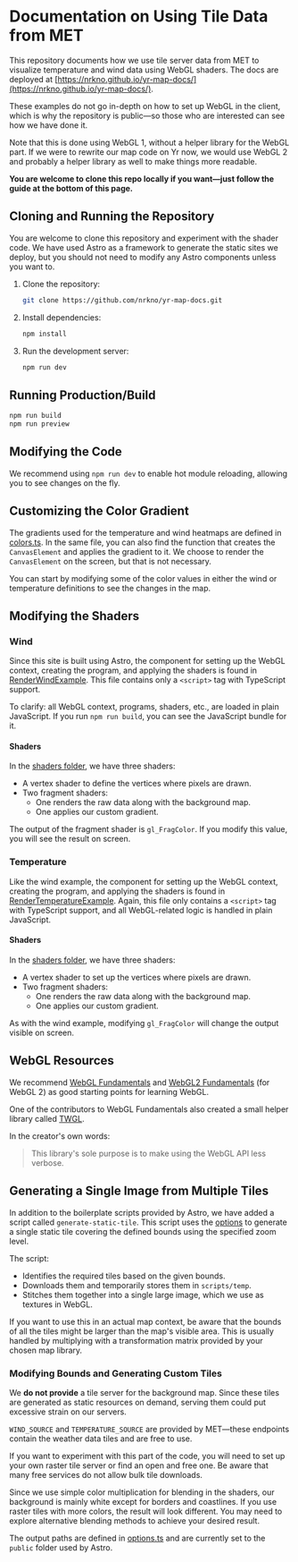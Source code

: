 # Documentation on Using Tile Data from MET

This repository documents how we use tile server data from MET to visualize temperature and wind data using WebGL shaders. The docs are deployed at [https://nrkno.github.io/yr-map-docs/](https://nrkno.github.io/yr-map-docs/).

These examples do not go in-depth on how to set up WebGL in the client, which is why the repository is public—so those who are interested can see how we have done it.

Note that this is done using WebGL 1, without a helper library for the WebGL part. If we were to rewrite our map code on Yr now, we would use WebGL 2 and probably a helper library as well to make things more readable.

**You are welcome to clone this repo locally if you want—just follow the guide at the bottom of this page.**

## Cloning and Running the Repository

You are welcome to clone this repository and experiment with the shader code. We have used Astro as a framework to generate the static sites we deploy, but you should not need to modify any Astro components unless you want to.

1. Clone the repository:

   ```sh
   git clone https://github.com/nrkno/yr-map-docs.git
   ```

2. Install dependencies:

   ```sh
   npm install
   ```

3. Run the development server:

   ```sh
   npm run dev
   ```

## Running Production/Build

```sh
npm run build
npm run preview
```

## Modifying the Code

We recommend using `npm run dev` to enable hot module reloading, allowing you to see changes on the fly.

## Customizing the Color Gradient

The gradients used for the temperature and wind heatmaps are defined in [colors.ts](./src/helpers/colors.ts). In the same file, you can also find the function that creates the `CanvasElement` and applies the gradient to it. We choose to render the `CanvasElement` on the screen, but that is not necessary.

You can start by modifying some of the color values in either the wind or temperature definitions to see the changes in the map.

## Modifying the Shaders

### Wind

Since this site is built using Astro, the component for setting up the WebGL context, creating the program, and applying the shaders is found in [RenderWindExample](./src/components/RenderWindExample/RenderWindExample.astro). This file contains only a `<script>` tag with TypeScript support.

To clarify: all WebGL context, programs, shaders, etc., are loaded in plain JavaScript. If you run `npm run build`, you can see the JavaScript bundle for it.

#### Shaders

In the [shaders folder](./src/components/RenderWindExample/shaders/), we have three shaders:

- A vertex shader to define the vertices where pixels are drawn.
- Two fragment shaders:
  - One renders the raw data along with the background map.
  - One applies our custom gradient.

The output of the fragment shader is `gl_FragColor`. If you modify this value, you will see the result on screen.

### Temperature

Like the wind example, the component for setting up the WebGL context, creating the program, and applying the shaders is found in [RenderTemperatureExample](./src/components/RenderTemperatureExample/RenderTemperatureExample.astro). Again, this file only contains a `<script>` tag with TypeScript support, and all WebGL-related logic is handled in plain JavaScript.

#### Shaders

In the [shaders folder](./src/components/RenderTemperatureExample/shaders/), we have three shaders:

- A vertex shader to set up the vertices where pixels are drawn.
- Two fragment shaders:
  - One renders the raw data along with the background map.
  - One applies our custom gradient.

As with the wind example, modifying `gl_FragColor` will change the output visible on screen.

## WebGL Resources

We recommend [WebGL Fundamentals](https://webglfundamentals.org/) and [WebGL2 Fundamentals](https://webgl2fundamentals.org/) (for WebGL 2) as good starting points for learning WebGL.

One of the contributors to WebGL Fundamentals also created a small helper library called [TWGL](https://twgljs.org/).

In the creator's own words:

> This library's sole purpose is to make using the WebGL API less verbose.

## Generating a Single Image from Multiple Tiles

In addition to the boilerplate scripts provided by Astro, we have added a script called `generate-static-tile`. This script uses the [options](./scripts/options.ts) to generate a single static tile covering the defined bounds using the specified zoom level.

The script:

- Identifies the required tiles based on the given bounds.
- Downloads them and temporarily stores them in `scripts/temp`.
- Stitches them together into a single large image, which we use as textures in WebGL.

If you want to use this in an actual map context, be aware that the bounds of all the tiles might be larger than the map's visible area. This is usually handled by multiplying with a transformation matrix provided by your chosen map library.

### Modifying Bounds and Generating Custom Tiles

We **do not provide** a tile server for the background map. Since these tiles are generated as static resources on demand, serving them could put excessive strain on our servers.

`WIND_SOURCE` and `TEMPERATURE_SOURCE` are provided by MET—these endpoints contain the weather data tiles and are free to use.

If you want to experiment with this part of the code, you will need to set up your own raster tile server or find an open and free one. Be aware that many free services do not allow bulk tile downloads.

Since we use simple color multiplication for blending in the shaders, our background is mainly white except for borders and coastlines. If you use raster tiles with more colors, the result will look different. You may need to explore alternative blending methods to achieve your desired result.

The output paths are defined in [options.ts](./scripts/options.ts) and are currently set to the `public` folder used by Astro.
